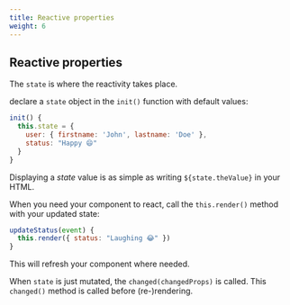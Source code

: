 ```yaml
---
title: Reactive properties
weight: 6
---
```


## Reactive properties

The `state` is where the reactivity takes place.

declare a `state` object in the `init()` function with default values:

```js
init() {
  this.state = {
    user: { firstname: 'John', lastname: 'Doe' },
    status: "Happy 😄"
  }
}
```

Displaying a _state_ value is as simple as writing `${state.theValue}` in your HTML.

When you need your component to react, call the `this.render()` method
with your updated state:

```js
updateStatus(event) {
  this.render({ status: "Laughing 😂" })
}
```

This will refresh your component where needed.

When `state` is just mutated, the `changed(changedProps)` is called.
This `changed()` method is called before (re-)rendering.
